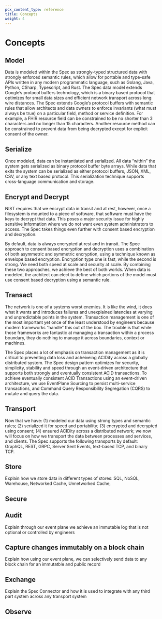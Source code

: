 ```yaml
---
pcx_content_type: reference
title: Concepts
weight: 4
---
```


# Concepts

## Model

Data is modeled within the Spec as strongly-typed structured data with strongly enforced semantic rules, which allow for portable and type-safe APIs written in any modern programmatic language, such as Golang, Java, Python, CSharp, Typescript, and Rust. The Spec data model extends Google’s protocol buffers technology, which is a binary based protocol that optimizes for small data sizes and efficient network transport across long wire distances. The Spec extends Google’s protocol buffers with semantic rules that allow architects and data owners to enforce invariants (what must always be true) on a particular field, method or service definition. For example, a FHIR resource field can be constrained to be no shorter than 3 characters and no longer than 15 characters. Another resource method can be constrained to prevent data from being decrypted except for explicit consent of the owner.

## Serialize

Once modeled, data can be instantiated and serialized. All data “within” the system gets serialized as binary protocol buffer byte arrays. While data that exits the system can be serialized as either protocol buffers, JSON, XML, CSV, or any text based protocol. This serialization technique supports cross-language communication and storage.

## Encrypt and Decrypt

NIST requires that we encrypt data in transit and at rest, however, once a filesystem is mounted to a piece of software, that software must have the keys to decrypt that data. This poses a major security issue for highly sensitive information where we do not want even system administrators to access. The Spec takes things even further with consent based encryption and decryption.

By default, data is always encrypted at rest and in transit. The Spec approach to consent based encryption and decryption uses a combination of both asymmetric and symmetric encryption, using a technique known as envelope based encryption. Encryption type one is fast, while the second is strong. We need both speed at scale and security at scale. By combining these two approaches, we achieve the best of both worlds. When data is modeled, the architect can elect to define which portions of the model must use consent based decryption using a semantic rule.

## Transact

The network is one of a systems worst enemies. It is like the wind, it does what it wants and introduces failures and unexplained latencies at varying and unpredictable points in the system. Transaction management is one of the most important yet once of the least understood by engineers because modern frameworks “handle” this out of the box. The trouble is that while those frameworks are fantastic at managing a transaction within a process boundary, they do nothing to manage it across boundaries, context or machines.

The Spec places a lot of emphasis on transaction management as it is critical to preventing data loss and acheiveing ACIDity across a globally distributed system. The Spec design pattern optimizes for security, simplicity, stability and speed through an event-driven architecture that supports both strongly and eventually consistent ACID transactions. To achieve eventually consistent ACID Transactions using an event-driven architecture, we use EventPlane Sourcing to persist multi-service transactions, and Command Query Responsibility Segregation (CQRS) to mutate and query the data.

## Transport

Now that we have: (1) modeled our data using strong types and semantic rules; (2) serialized it for speed and portability; (3) encrypted and decrypted using consent; (4) ensured ACIDity across a distributed network; we now will focus on how we transport the data between processes and services, and clients. The Spec supports the following transports by default: GraphQL, REST, GRPC, Server Sent Events, text-based TCP, and binary TCP.

## Store

Explain how we store data in different types of stores: SQL, NoSQL, Warehouse, Networked Cache, Unnetworked Cache,

## Secure

## Audit

Explain through our event plane we achieve an immutable log that is not optional or
controlled by engineers

## Capture changes immutably on a block chain

Explain how using our event plane, we can selectively send data to any block chain for an immutatble and public record

## Exchange

Explain the Spec Connector and how it is used to integrate with any third part system across any transport system

## Observe
